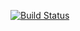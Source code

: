 [![Build Status](https://travis-ci.org/ovsienkonikita/labs.svg?branch=master)](https://travis-ci.org/ovsienkonikita/labs)
